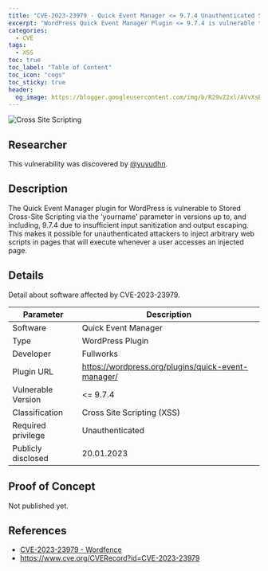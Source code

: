 ```yaml
---
title: "CVE-2023-23979 - Quick Event Manager <= 9.7.4 Unauthenticated Stored Cross Site Scripting"
excerpt: "WordPress Quick Event Manager Plugin <= 9.7.4 is vulnerable to Cross Site Scripting (XSS)."
categories:
  - CVE
tags:
  - XSS
toc: true
toc_label: "Table of Content"
toc_icon: "cogs"
toc_sticky: true
header:
  og_image: https://blogger.googleusercontent.com/img/b/R29vZ2xl/AVvXsEjrlXOuV_C1WXKc9P3KtIZWujRaSNef9Np0h1x0zd-iE7cD1jUg83zejj3Q7j1m3YYi4FftjuZE5w0gs1d8buAHfduMcU0lig5w1BP8ROLDpnWbcp4IqHO304uCYjFmISJoXhcHAfclTlS6mqGcydag6O4L4FbnLyZg1jvCEaBR8EJ5L1_i-PEB1Z42uQ/s700
---
```


![Cross Site Scripting](https://blogger.googleusercontent.com/img/b/R29vZ2xl/AVvXsEjrlXOuV_C1WXKc9P3KtIZWujRaSNef9Np0h1x0zd-iE7cD1jUg83zejj3Q7j1m3YYi4FftjuZE5w0gs1d8buAHfduMcU0lig5w1BP8ROLDpnWbcp4IqHO304uCYjFmISJoXhcHAfclTlS6mqGcydag6O4L4FbnLyZg1jvCEaBR8EJ5L1_i-PEB1Z42uQ/s700)

## Researcher
This vulnerability was discovered by [@yuyudhn](https://github.com/yuyudhn).

## Description
The Quick Event Manager plugin for WordPress is vulnerable to Stored Cross-Site Scripting via the 'yourname' parameter in versions up to, and including, 9.7.4 due to insufficient input sanitization and output escaping. This makes it possible for unauthenticated attackers to inject arbitrary web scripts in pages that will execute whenever a user accesses an injected page.

## Details
Detail about software affected by CVE-2023-23979.

| Parameter   | Description |
| ------------| ------------|
| Software | Quick Event Manager |
| Type | WordPress Plugin |
| Developer | Fullworks |
| Plugin URL | https://wordpress.org/plugins/quick-event-manager/ |
| Vulnerable Version | <= 9.7.4 |
| Classification | Cross Site Scripting (XSS) |
| Required privilege | Unauthenticated |
| Publicly disclosed | 20.01.2023 |

## Proof of Concept
Not published yet.

## References
- [CVE-2023-23979 - Wordfence](https://www.wordfence.com/threat-intel/vulnerabilities/wordpress-plugins/quick-event-manager/quick-event-manager-974-unauthenticated-stored-cross-site-scripting)
- https://www.cve.org/CVERecord?id=CVE-2023-23979
